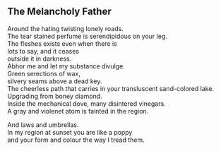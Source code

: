 The Melancholy Father
---------------------
Around the hating twisting lonely roads.  
The tear stained perfume is serendipidous on your leg.  
The fleshes exists even when there is  
lots to say, and it ceases  
outside it in darkness.  
Abhor me and let my substance divulge.  
Green serections of wax,  
silvery seams above a dead key.  
The cheerless path that carries in your transluscent sand-colored lake.  
Upgrading from boney diamond.  
Inside the mechanical dove, many disintered vinegars.  
A gray and violenet atom is fainted in the region.  
  
And laws and umbrellas.  
In my region at sunset you are like a poppy  
and your form and colour the way I tread them.  
